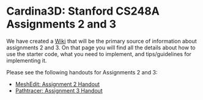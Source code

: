 # Cardina3D: Stanford CS248A Assignments 2 and 3

We have created a [Wiki](https://stanford-cs248.github.io/Cardinal3D/) that will be the primary source of information about assignments 2 and 3. On that page you will find all the details about how to use the starter code, what you need to implement, and tips/guidelines for implementing it.

Please see the following handouts for Assignments 2 and 3:

* [MeshEdit: Assignment 2 Handout](MeshEditHandout.md)
* [Pathtracer: Assignment 3 Handout](PathTracerHandout.md)
